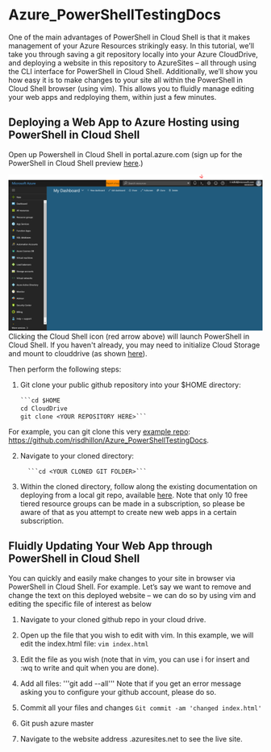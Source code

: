 ﻿# Azure_PowerShellTestingDocs

One of the main advantages of PowerShell in Cloud Shell is that it makes management of your Azure Resources strikingly easy. In this tutorial, we’ll take you through saving a git repository locally into your Azure CloudDrive, and deploying a website in this repository to AzureSites – all through using the CLI interface for PowerShell in Cloud Shell. Additionally, we’ll show you how easy it is to make changes to your site all within the PowerShell in Cloud Shell browser (using vim). This allows you to fluidly manage editing your web apps and redploying them, within just a few minutes.   

## Deploying a Web App to Azure Hosting using PowerShell in Cloud Shell
Open up Powershell in Cloud Shell in portal.azure.com (sign up for the PowerShell in Cloud Shell preview [here](https://blogs.msdn.microsoft.com/powershell/2017/05/23/coming-soon-powershell-in-azure-cloud-shell/).) 

![alt text](https://github.com/risdhillon/Azure_PowerShellTestingDocs/blob/master/images/open1.PNG)
Clicking the Cloud Shell icon (red arrow above) will launch PowerShell in Cloud Shell. If you haven't already, you may need to initialize Cloud Storage and mount to clouddrive (as shown [here](https://docs.microsoft.com/en-us/azure/cloud-shell/quickstart)). 


Then perform the following steps: 

1.	Git clone your public github repository into your $HOME directory: 

        ```cd $HOME
        cd CloudDrive 
        git clone <YOUR REPOSITORY HERE>```
        
  For example, you can git clone this very [example repo](https://github.com/risdhillon/Azure_PowerShellTestingDocs): https://github.com/risdhillon/Azure_PowerShellTestingDocs. 

2. Navigate to your cloned directory:
  
         ```cd <YOUR CLONED GIT FOLDER>```

3. Within the cloned directory, follow along the existing documentation on deploying from a local git repo, available [here](https://docs.microsoft.com/en-us/azure/app-service-web/scripts/app-service-powershell-deploy-local-git). Note that only 10 free tiered resource groups can be made in a subscription, so please be aware of that as you attempt to create new web apps in a certain subscription. 

## Fluidly Updating Your Web App through PowerShell in Cloud Shell
You can quickly and easily make changes to your site in browser via PowerShell in Cloud Shell. For example. Let’s say we want to remove and change the text on this deployed website – we can do so by using vim and editing the specific file of interest as below

1. Navigate to your cloned github repo in your cloud drive. 
2. Open up the file that you wish to edit with vim. In this example, we will edit the index.html file:
```vim index.html```

3. Edit the file as you wish (note that in vim, you can use i for insert and :wq to write and quit when you are done). 
4. Add all files:
'''git add --all'''
Note that if you get an error message asking you to configure your github account, please do so. 
5. Commit all your files and changes
``` Git commit -am 'changed index.html' ```
6. Git push azure master
7. Navigate to the website address <YOUR WEBSITE NAME>.azuresites.net to see the live site. 
